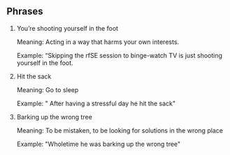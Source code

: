 ## Phrases

1. You’re shooting yourself in the foot

   Meaning: Acting in a way that harms your own interests.

   Example: “Skipping the rfSE session to binge-watch TV is just shooting yourself in the foot.


2. Hit the sack  
   
   Meaning:	Go to sleep  

   Example: " After having a stressful day he hit the sack"

4. Barking up the wrong tree
   
   Meaning: To be mistaken, to be looking for solutions in the wrong place

   Example: "Wholetime he was barking up the wrong tree"


   
